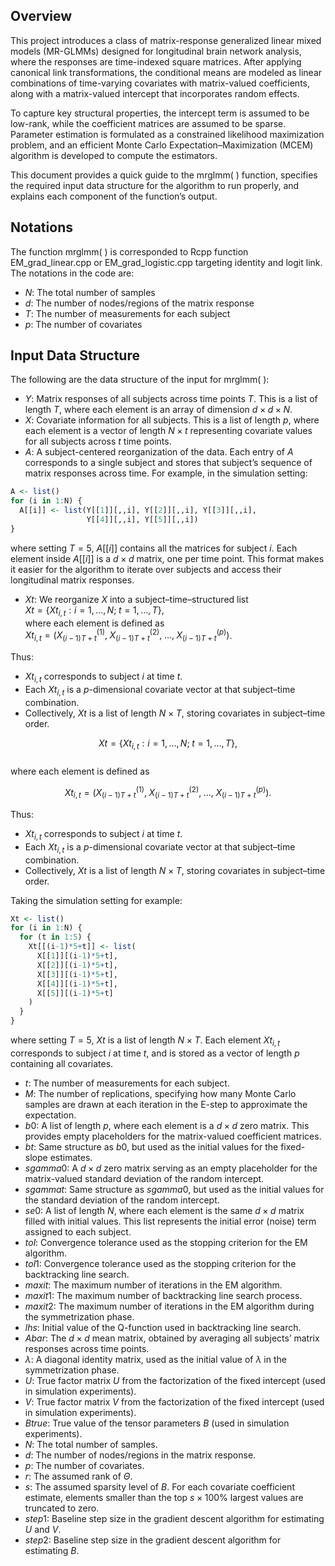 ## Overview

This project introduces a class of matrix-response generalized linear mixed models (MR-GLMMs) designed for longitudinal brain network analysis, where the responses are time-indexed square matrices. After applying canonical link transformations, the conditional means are modeled as linear combinations of time-varying covariates with matrix-valued coefficients, along with a matrix-valued intercept that incorporates random effects.

To capture key structural properties, the intercept term is assumed to be low-rank, while the coefficient matrices are assumed to be sparse. Parameter estimation is formulated as a constrained likelihood maximization problem, and an efficient Monte Carlo Expectation–Maximization (MCEM) algorithm is developed to compute the estimators.

This document provides a quick guide to the mrglmm( ) function, specifies the required input data structure for the algorithm to run properly, and explains each component of the function’s output.


## Notations
The function mrglmm( ) is corresponded to Rcpp function EM_grad_linear.cpp or EM_grad_logistic.cpp targeting identity and logit link. The notations in the code are:

* $N$: The total number of samples  
* $d$: The number of nodes/regions of the matrix response  
* $T$: The number of measurements for each subject  
* $p$: The number of covariates  

## Input Data Structure
The following are the data structure of the input for mrglmm( ):

* $Y$: Matrix responses of all subjects across time points $T$. This is a list of length $T$, where each element is an array of dimension $d \times d \times N$.  
* $X$: Covariate information for all subjects. This is a list of length $p$, where each element is a vector of length $N \times t$ representing covariate values for all subjects across $t$ time points.  
* $A$: A subject-centered reorganization of the data. Each entry of $A$ corresponds to a single subject and stores that subject’s sequence of matrix responses across time. For example, in the simulation setting:  

```r
A <- list()
for (i in 1:N) {
  A[[i]] <- list(Y[[1]][,,i], Y[[2]][,,i], Y[[3]][,,i], 
                 Y[[4]][,,i], Y[[5]][,,i])
}
```
where setting $T=5$, $A[[i]]$ contains all the matrices for subject $i$. Each element inside $A[[i]]$ is a $d \times d$ matrix, one per time point. This format makes it easier for the algorithm to iterate over subjects and access their longitudinal matrix responses.  

* $Xt$: We reorganize $X$ into a subject–time–structured list  
$Xt = \{ Xt_{i,t} : i=1,\ldots,N;\; t=1,\ldots,T \}$,  
where each element is defined as  
$Xt_{i,t} = ( X^{(1)}_{(i-1)T+t}, \; X^{(2)}_{(i-1)T+t}, \; \ldots, \; X^{(p)}_{(i-1)T+t} )$.  

Thus:  
- $Xt_{i,t}$ corresponds to subject $i$ at time $t$.  
- Each $Xt_{i,t}$ is a $p$-dimensional covariate vector at that subject–time combination.  
- Collectively, $Xt$ is a list of length $N \times T$, storing covariates in subject–time order.  

$$Xt = \{ Xt_{i,t} : i=1,\ldots,N;\; t=1,\ldots,T \},$$  
where each element is defined as  

$$Xt_{i,t} = ( X^{(1)}_{(i-1)T+t}, \; X^{(2)}_{(i-1)T+t}, \; \ldots, \; X^{(p)}_{(i-1)T+t} ).$$  

Thus:  
- $Xt_{i,t}$ corresponds to subject $i$ at time $t$.  
- Each $Xt_{i,t}$ is a $p$-dimensional covariate vector at that subject–time combination.  
- Collectively, $Xt$ is a list of length $N \times T$, storing covariates in subject–time order.  

Taking the simulation setting for example:  
```r
Xt <- list()
for (i in 1:N) {
  for (t in 1:5) {
    Xt[[(i-1)*5+t]] <- list(
      X[[1]][(i-1)*5+t],
      X[[2]][(i-1)*5+t],
      X[[3]][(i-1)*5+t],
      X[[4]][(i-1)*5+t],
      X[[5]][(i-1)*5+t]
    )
  }
}
```
where setting $T=5$, $Xt$ is a list of length $N \times T$. Each element $Xt_{i,t}$ corresponds to subject $i$ at time $t$, and is stored as a vector of length $p$ containing all covariates.  

* $t$: The number of measurements for each subject.  
* $M$: The number of replications, specifying how many Monte Carlo samples are drawn at each iteration in the E-step to approximate the expectation.  
* $b0$: A list of length $p$, where each element is a $d \times d$ zero matrix. This provides empty placeholders for the matrix-valued coefficient matrices.  
* $bt$: Same structure as $b0$, but used as the initial values for the fixed-slope estimates.  
* $sgamma0$: A $d \times d$ zero matrix serving as an empty placeholder for the matrix-valued standard deviation of the random intercept.  
* $sgammat$: Same structure as $sgamma0$, but used as the initial values for the standard deviation of the random intercept.  
* $se0$: A list of length $N$, where each element is the same $d \times d$ matrix filled with initial values. This list represents the initial error (noise) term assigned to each subject.  
* $tol$: Convergence tolerance used as the stopping criterion for the EM algorithm.
* $tol1$: Convergence tolerance used as the stopping criterion for the backtracking line search. 
* $maxit$: The maximum number of iterations in the EM algorithm. 
* $maxit1$: The maximum number of backtracking line search process.  
* $maxit2$: The maximum number of iterations in the EM algorithm during the symmetrization phase.  
* $lhs$: Initial value of the Q-function used in backtracking line search.  
* $Abar$: The $d \times d$ mean matrix, obtained by averaging all subjects’ matrix responses across time points.  
* $\lambda$: A diagonal identity matrix, used as the initial value of $\lambda$ in the symmetrization phase.  
* $U$: True factor matrix $U$ from the factorization of the fixed intercept (used in simulation experiments).  
* $V$: True factor matrix $V$ from the factorization of the fixed intercept (used in simulation experiments).  
* $Btrue$: True value of the tensor parameters $B$ (used in simulation experiments).  
* $N$: The total number of samples.  
* $d$: The number of nodes/regions in the matrix response.  
* $p$: The number of covariates.  
* $r$: The assumed rank of $\Theta$.  
* $s$: The assumed sparsity level of $B$. For each covariate coefficient estimate, elements smaller than the top $s \times 100\text{\%}$ largest values are truncated to zero.  
* $step1$: Baseline step size in the gradient descent algorithm for estimating $U$ and $V$.  
* $step2$: Baseline step size in the gradient descent algorithm for estimating $B$.  


